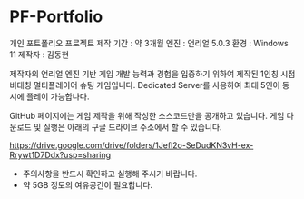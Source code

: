 # PF-Portfolio
개인 포트폴리오 프로젝트
제작 기간 : 약 3개월
엔진 : 언리얼 5.0.3
환경 : Windows 11
제작자 : 김동현

제작자의 언리얼 엔진 기반 게임 개발 능력과 경험을 입증하기 위하여 제작된
1인칭 시점 비대칭 멀티플레이어 슈팅 게임입니다.
Dedicated Server를 사용하여 최대 5인이 동시에 플레이 가능합나다.

GitHub 페이지에는 게임 제작을 위해 작성한 소스코드만을 공개하고 있습니다.
게임 다운로드 및 실행은 아래의 구글 드라이브 주소에서 할 수 있습니다.

https://drive.google.com/drive/folders/1Jefl2o-SeDudKN3vH-ex-Rrywt1D7Ddx?usp=sharing
* 주의사항을 반드시 확인하고 실행해 주시기 바랍니다.
* 약 5GB 정도의 여유공간이 필요합니다.
